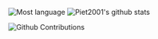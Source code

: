 ![Most language](https://github-readme-stats-anuraghazra1.vercel.app/api/top-langs/?username=piet2001&langs_count=10&layout=compact)
![Piet2001's github stats](https://github-readme-stats.vercel.app/api?username=Piet2001&count_private=true&show_icons=true)  

![Github Contributions](https://github-readme-streak-stats.herokuapp.com/?user=piet2001s&hide_border=true)
